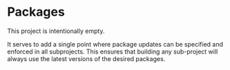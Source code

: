 # Packages

This project is intentionally empty.

It serves to add a single point where package updates can be specified and enforced in all subprojects.
This ensures that building any sub-project will always use the latest versions of the desired packages.
